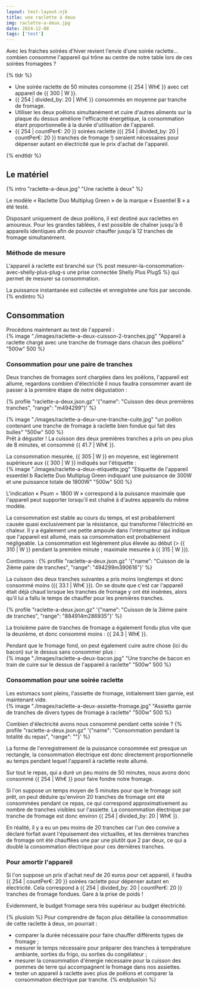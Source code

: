 ```yaml
---
layout: test-layout.njk 
title: une raclette à deux
img: raclette-a-deux.jpg
date: 2024-12-08
tags: ['test']
---
```


Avec les fraiches soirées d'hiver revient l'envie d'une soirée raclette... combien consomme l'appareil qui trône au centre de notre table lors de ces soirées fromagées ?
<!-- excerpt -->

{% tldr %}
- Une soirée raclette de 50 minutes consomme {{ 254 | Wh€ }} avec cet appareil de {{ 300 | W }}.
- {{ 254 | divided_by: 20 | Wh€ }} consommés en moyenne par tranche de fromage.
- Utiliser les deux poêlons simultanément et cuire d'autres aliments sur la plaque du dessus améliore l'efficacité énergétique, la consommation étant proportionnelle à la durée d'utilisation de l'appareil.
- {{ 254 | countPer€: 20 }} soirées raclette ({{ 254 | divided_by: 20 | countPer€: 20 }} tranches de fromage !) seraient nécessaires pour dépenser autant en électricité que le prix d'achat de l'appareil.

{% endtldr %}

## Le matériel
{% intro "raclette-a-deux.jpg" "Une raclette à deux" %}

Le modèle « Raclette Duo Multiplug Green » de la marque « Essentiel B » a été testé.

Disposant uniquement de deux poêlons, il est destiné aux raclettes en amoureux. Pour les grandes tablées, il est possible de chaîner jusqu'à 6 appareils identiques afin de pouvoir chauffer jusqu'à 12 tranches de fromage simultanément.

### Méthode de mesure

L'appareil à raclette est branché sur {% post mesurer-la-consommation-avec-shelly-plus-plug-s une prise connectée Shelly Plus PlugS %} qui permet de mesurer sa consommation.

La puissance instantanée est collectée et enregistrée une fois par seconde.
{% endintro %}

## Consommation

Procédons maintenant au test de l'appareil :  
{% image "./images/raclette-a-deux-cuisson-2-tranches.jpg" "Appareil à raclette chargé avec une tranche de fromage dans chacun des poêlons" "500w" 500 %}

### Consommation pour une paire de tranches

Deux tranches de fromages sont chargées dans les poêlons, l'appareil est allumé, regardons combien d'électricité il nous faudra consommer avant de passer à la première étape de notre dégustation :

{% profile "raclette-a-deux.json.gz" '{"name": "Cuisson des deux premières tranches", "range": "m494299"}' %}

{% image "./images/raclette-a-deux-une-tranche-cuite.jpg" "un poêlon contenant une tranche de fromage à raclette bien fondue qui fait des bulles" "500w" 500 %}  
Prêt à déguster ! La cuisson des deux premières tranches a pris un peu plus de 8 minutes, et consommé {{ 41.7 | Wh€ }}.

La consommation mesurée, {{ 305 | W }} en moyenne, est légèrement supérieure aux {{ 300 | W }} indiqués sur l'étiquette :  
{% image "./images/raclette-a-deux-etiquette.jpg" "Etiquette de l'appareil essentiel b Raclette Duo Multiplug Green indiquant une puissance de 300W et une puissance totale de 1800W" "500w" 500 %}

L'indication « Psum = 1800 W » correspond à la puissance maximale que l'appareil peut supporter lorsqu'il est chaîné à d'autres appareils du même modèle.

La consommation est stable au cours du temps, et est probablement causée quasi exclusivement par la résistance, qui transforme l'électricité en chaleur. Il y a également une petite ampoule dans l'interrupteur qui indique que l'appareil est allumé, mais sa consommation est probablement négligeable. La consommation est légèrement plus élevée au début (>&nbsp;{{ 310 | W }} pendant la première minute ; maximale mesurée à {{ 315 | W }}).

Continuons :
{% profile "raclette-a-deux.json.gz" '{"name": "Cuisson de la 2ième paire de tranches", "range": "494299m390616"}' %}

La cuisson des deux tranches suivantes a pris moins longtemps et donc consommé moins ({{ 33.1 | Wh€ }}). On se doute que c'est car l'appareil était déjà chaud lorsque les tranches de fromage y ont été insérées, alors qu'il lui a fallu le temps de chauffer pour les premières tranches. 

{% profile "raclette-a-deux.json.gz" '{"name": "Cuisson de la 3ième paire de tranches", "range": "884914m286935"}' %}

La troisième paire de tranches de fromage a également fondu plus vite que la deuxième, et donc consommé moins : {{ 24.3 | Wh€ }}.

Pendant que le fromage fond, on peut également cuire autre chose (ici du bacon) sur le dessus sans consommer plus :  
{% image "./images/raclette-a-deux-bacon.jpg" "Une tranche de bacon en train de cuire sur le dessus de l'appareil à raclette" "500w" 500 %}

### Consommation pour une soirée raclette

Les estomacs sont pleins, l'assiette de fromage, initialement bien garnie, est maintenant vide.  
{% image "./images/raclette-a-deux-assiette-fromage.jpg" "Assiette garnie de tranches de divers types de fromage à raclette" "500w" 500 %}

Combien d'électricité avons nous consommé pendant cette soirée ?
{% profile "raclette-a-deux.json.gz" '{"name": "Consommation pendant la totalité du repas", "range": ""}' %}

La forme de l'enregistrement de la puissance consommée est presque un rectangle, la consommation électrique est donc directement proportionnelle au temps pendant lequel l'appareil à raclette reste allumé.

Sur tout le repas, qui a duré un peu moins de 50 minutes, nous avons donc consommé {{ 254 | Wh€ }} pour faire fondre notre fromage.

Si l'on suppose un temps moyen de 5 minutes pour que le fromage soit prêt, on peut déduire qu'environ 20 tranches de fromage ont été consommées pendant ce repas, ce qui correspond approximativement au nombre de tranches visibles sur l'assiette. La consommation électrique par tranche de fromage est donc environ {{ 254 | divided_by: 20 | Wh€ }}.

En réalité, il y a eu un peu moins de 20 tranches car l'un des convive a déclaré forfait avant l'épuisement des victuailles, et les dernières tranches de fromage ont été chauffées une par une plutôt que 2 par deux, ce qui a doublé la consommation électrique pour ces dernières tranches.

### Pour amortir l'appareil

Si l'on suppose un prix d'achat neuf de 20 euros pour cet appareil, il faudra {{ 254 | countPer€: 20 }} soirées raclette pour dépenser autant en électricité. Cela correspond à {{ 254 | divided_by: 20 | countPer€: 20 }} tranches de fromage fondues. Gare à la prise de poids !

Evidemment, le budget fromage sera très supérieur au budget électricité.

{% plusloin %}
Pour comprendre de façon plus détaillée la consommation de cette raclette à deux, on pourrait :
- comparer la durée nécessaire pour faire chauffer différents types de fromage ;
- mesurer le temps nécessaire pour préparer des tranches à température ambiante, sorties du frigo, ou sorties du congélateur ;
- mesurer la consommation d'énergie nécessaire pour la cuisson des pommes de terre qui accompagnent le fromage dans nos assiettes.
- tester un appareil à raclette avec plus de poêlons et comparer la consommation électrique par tranche.
{% endplusloin %}
